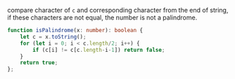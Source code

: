 compare character of `c` and corresponding character from the end of string, if these characters are not equal, the number is not a palindrome.
``` typescript
function isPalindrome(x: number): boolean {
    let c = x.toString();
    for (let i = 0; i < c.length/2; i++) {
        if (c[i] != c[c.length-i-1]) return false;
    }
    return true;
};
```